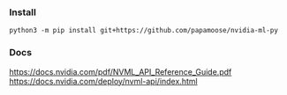 
### Install
    python3 -m pip install git+https://github.com/papamoose/nvidia-ml-py

### Docs
https://docs.nvidia.com/pdf/NVML_API_Reference_Guide.pdf
https://docs.nvidia.com/deploy/nvml-api/index.html
